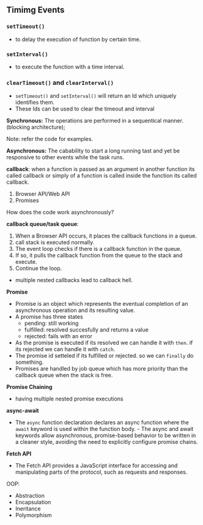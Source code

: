 
## Timimg Events

### `setTimeout()`

- to delay the execution of function by certain time.

### `setInterval()`

- to execute the function with a time interval.

### `clearTimeout()` and `clearInterval()`

- `setTimeout()` and `setInterval()` will return an Id which uniquely identifies them.
- These Ids can be used to clear the timeout and interval


**Synchronous:** The operations are performed in a sequentical manner.(blocking architecture);

Note: refer the code for examples.

**Asynchronous:** The cabability to start a long running tast and yet be responsive to other events while the task runs.

**callback**: when a function is passed as an argument in another function its called callback or simply of a function is called inside the function its called callback.

1. Browser API/Web API
2. Promises


How does the code work asynchronously?

**callback queue/task queue**:
1. When a Browser API occurs, it places the callback functions in a queue.
2. call stack is executed normally.
3. The event loop checks if there is a callback function in the queue.
4. If so, it pulls the callback function from the queue to the stack and execute.
5. Continue the loop.

- multiple nested callbacks lead to callback hell.


**Promise**

- Promise is an object which represents the eventual completion of an asynchronous operation and its resulting value.
- A promise has three states
   - pending: still working
   - fulfilled: resolved succesfully and returns a value
   - rejected: fails with an error
- As the promise is executed if its resolved we can handle it with `then`. if its rejected we can handle it with `catch`.
- The promise id setteled if its fulfilled or rejected. so we can `finally` do something.
- Promises are handled by job queue which has more priority than the callback queue when the stack is free.


**Promise Chaining**

- having multiple nested promise executions

**async-await**

- The `async` function declaration declares an async function where the `await` keyword is used within the function body. - The async and await keywords allow asynchronous, promise-based behavior to be written in a cleaner style, avoiding the need to explicitly configure promise chains.

**Fetch API**

-  The Fetch API provides a JavaScript interface for accessing and manipulating parts of the protocol, such as requests and responses.

OOP:

- Abstraction
- Encapsulation
- Ineritance
- Polymorphism


